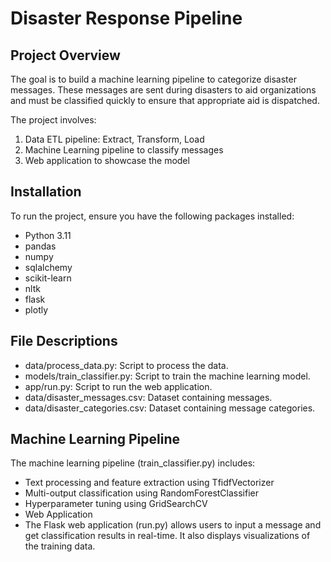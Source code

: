 # Disaster Response Pipeline

## Project Overview
The goal is to build a machine learning pipeline to categorize disaster messages. These messages are sent during disasters to aid organizations and must be classified quickly to ensure that appropriate aid is dispatched.

The project involves:
1. Data ETL pipeline: Extract, Transform, Load
2. Machine Learning pipeline to classify messages
3. Web application to showcase the model

## Installation
To run the project, ensure you have the following packages installed:

- Python 3.11
- pandas
- numpy
- sqlalchemy
- scikit-learn
- nltk
- flask
- plotly

## File Descriptions
* data/process_data.py: Script to process the data.
* models/train_classifier.py: Script to train the machine learning model.
* app/run.py: Script to run the web application.
* data/disaster_messages.csv: Dataset containing messages.
* data/disaster_categories.csv: Dataset containing message categories.

## Machine Learning Pipeline
The machine learning pipeline (train_classifier.py) includes:

- Text processing and feature extraction using TfidfVectorizer
- Multi-output classification using RandomForestClassifier
- Hyperparameter tuning using GridSearchCV
- Web Application
- The Flask web application (run.py) allows users to input a message and get classification results in real-time. It also displays visualizations of the training data.
